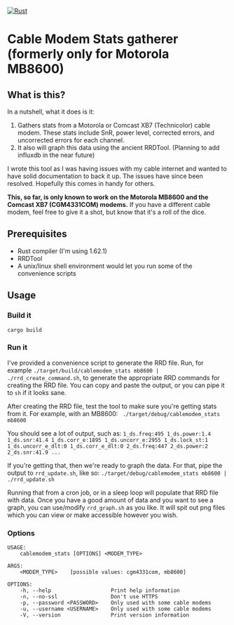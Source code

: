 [![Rust](https://github.com/jdicioccio/cablemodem_stats/actions/workflows/rust.yml/badge.svg)](https://github.com/jdicioccio/cablemodem_stats/actions/workflows/rust.yml)
# Cable Modem Stats gatherer (formerly only for Motorola MB8600)
## What is this?
In a nutshell, what it does is it:

1. Gathers stats from a Motorola or Comcast XB7 (Technicolor) cable modem. These stats include SnR, power level, corrected errors, and uncorrected errors for each channel.
1. It also will graph this data using the ancient RRDTool. (Planning to add influxdb in the near future)

I wrote this tool as I was having issues with my cable internet and wanted to have solid documentation to back it up. The issues have since been resolved. Hopefully this comes in handy for others.

**This, so far, is only known to work on the Motorola MB8600 and the Comcast XB7 (CGM4331COM) modems.** If you have a different cable modem, feel free to give it a shot, but know that it's a roll of the dice.

## Prerequisites
- Rust compiler (I'm using 1.62.1)
- RRDTool
- A unix/linux shell environment would let you run some of the convenience scripts

## Usage
### Build it
`cargo build`
### Run it
I've provided a convenience script to generate the RRD file. Run, for example `./target/build/cablemodem_stats mb8600 | ./rrd_create_command.sh`, to generate the appropriate RRD commands for creating the RRD file. You can copy and paste the output, or you can pipe it to `sh` if it looks sane.

After creating the RRD file, test the tool to make sure you're getting stats from it. For example, with an MB8600: ` ./target/debug/cablemodem_stats mb8600`

You should see a lot of output, such as: `1_ds.freq:495 1_ds.power:1.4 1_ds.snr:41.4 1_ds.corr_e:1895 1_ds.uncorr_e:2955 1_ds.lock_st:1 1_ds.uncorr_e_dlt:0 1_ds.corr_e_dlt:0 2_ds.freq:447 2_ds.power:2 2_ds.snr:41.9 ...`

If you're getting that, then we're ready to graph the data. For that, pipe the output to `rrd_update.sh`, like so: `./target/debug/cablemodem_stats mb8600 | ./rrd_update.sh`

Running that from a cron job, or in a sleep loop will populate that RRD file with data. Once you have a good amount of data and you want to see a graph, you can use/modify `rrd_graph.sh` as you like. It will spit out png files which you can view or make accessible however you wish.
### Options
```
USAGE:
    cablemodem_stats [OPTIONS] <MODEM_TYPE>

ARGS:
    <MODEM_TYPE>    [possible values: cgm4331com, mb8600]

OPTIONS:
    -h, --help                   Print help information
    -n, --no-ssl                 Don't use HTTPS
    -p, --password <PASSWORD>    Only used with some cable modems
    -u, --username <USERNAME>    Only used with some cable modems
    -V, --version                Print version information
```
